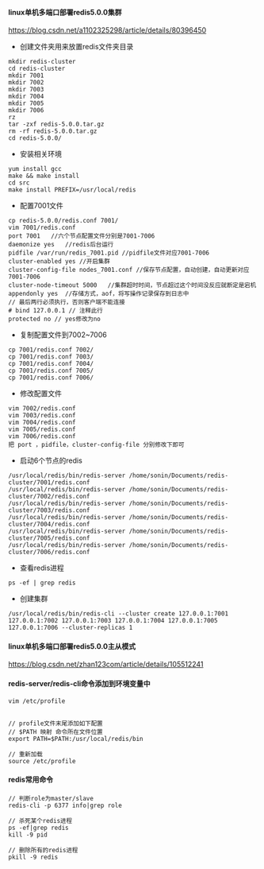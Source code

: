 #### linux单机多端口部署redis5.0.0集群

<https://blog.csdn.net/a1102325298/article/details/80396450>

* 创建文件夹用来放置redis文件夹目录
```
mkdir redis-cluster
cd redis-cluster
mkdir 7001
mkdir 7002
mkdir 7003
mkdir 7004
mkdir 7005
mkdir 7006
rz
tar -zxf redis-5.0.0.tar.gz
rm -rf redis-5.0.0.tar.gz
cd redis-5.0.0/
```

* 安装相关环境
```
yum install gcc
make && make install
cd src
make install PREFIX=/usr/local/redis
```

* 配置7001文件
```
cp redis-5.0.0/redis.conf 7001/
vim 7001/redis.conf
port 7001	//六个节点配置文件分别是7001-7006
daemonize yes	//redis后台运行
pidfile /var/run/redis_7001.pid	//pidfile文件对应7001-7006
cluster-enabled yes	//开启集群
cluster-config-file nodes_7001.conf	//保存节点配置，自动创建，自动更新对应7001-7006
cluster-node-timeout 5000	//集群超时时间，节点超过这个时间没反应就断定是宕机
appendonly yes	//存储方式，aof，将写操作记录保存到日志中
// 最后两行必须执行，否则客户端不能连接
# bind 127.0.0.1 // 注释此行
protected no // yes修改为no
```
    
* 复制配置文件到7002~7006
```
cp 7001/redis.conf 7002/
cp 7001/redis.conf 7003/
cp 7001/redis.conf 7004/
cp 7001/redis.conf 7005/
cp 7001/redis.conf 7006/
```
	
* 修改配置文件
```
vim 7002/redis.conf 
vim 7003/redis.conf 
vim 7004/redis.conf 
vim 7005/redis.conf 
vim 7006/redis.conf 
把 port ，pidfile，cluster-config-file 分别修改下即可
```

* 启动6个节点的redis
```
/usr/local/redis/bin/redis-server /home/sonin/Documents/redis-cluster/7001/redis.conf 
/usr/local/redis/bin/redis-server /home/sonin/Documents/redis-cluster/7002/redis.conf 
/usr/local/redis/bin/redis-server /home/sonin/Documents/redis-cluster/7003/redis.conf 
/usr/local/redis/bin/redis-server /home/sonin/Documents/redis-cluster/7004/redis.conf 
/usr/local/redis/bin/redis-server /home/sonin/Documents/redis-cluster/7005/redis.conf 
/usr/local/redis/bin/redis-server /home/sonin/Documents/redis-cluster/7006/redis.conf 
```

* 查看redis进程
```
ps -ef | grep redis 
```

* 创建集群
```
/usr/local/redis/bin/redis-cli --cluster create 127.0.0.1:7001 127.0.0.1:7002 127.0.0.1:7003 127.0.0.1:7004 127.0.0.1:7005  127.0.0.1:7006 --cluster-replicas 1
```


#### linux单机多端口部署redis5.0.0主从模式
<https://blog.csdn.net/zhan123com/article/details/105512241>


#### redis-server/redis-cli命令添加到环境变量中
```
vim /etc/profile


// profile文件末尾添加如下配置
// $PATH 映射 命令所在文件位置
export PATH=$PATH:/usr/local/redis/bin

// 重新加载
source /etc/profile
```

#### redis常用命令
```
// 判断role为master/slave
redis-cli -p 6377 info|grep role

// 杀死某个redis进程
ps -ef|grep redis
kill -9 pid

// 删除所有的redis进程
pkill -9 redis
```